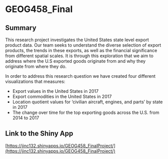 # GEOG458_Final

## Summary
This research project investigates the United States state level export product data. Our team seeks to understand the diverse selection of export products, the trends in these exports, as well as the financial significance from different spatial scales. It is through this exploration that we aim to address where the U.S exported goods originate from and why they originate from where they do.

In order to address this research question we have created four different visualizations that measures:
* Export values in the United States in 2017
* Export commodities in the United States in 2017
* Location quotient values for ‘civilian aircraft, engines, and parts’ by state in 2017
* The change over time for the top exporting goods across the U.S. from 2014 to 2017


## Link to the Shiny App
[https://jinc132.shinyapps.io/GEOG458_FinalProject/](https://jinc132.shinyapps.io/GEOG458_FinalProject/)